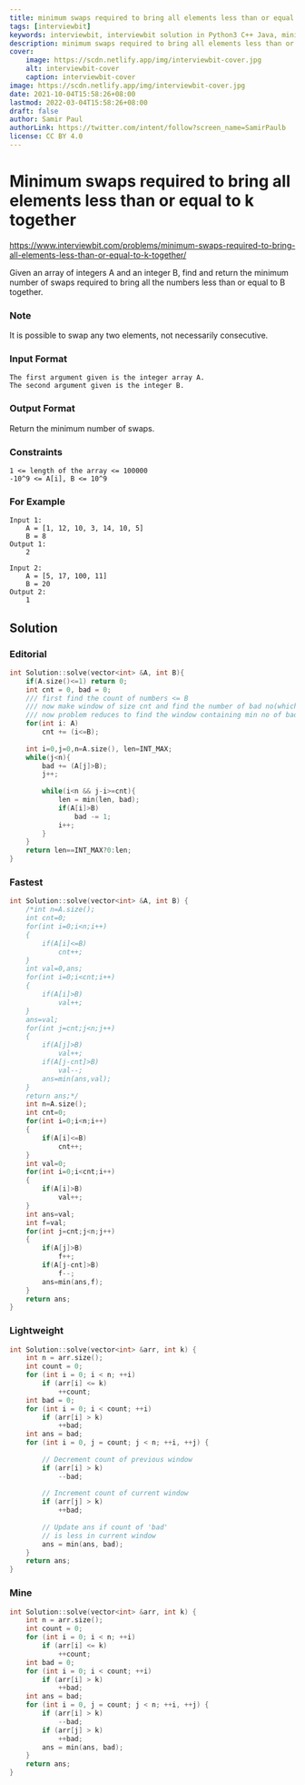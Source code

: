 ```yaml
---
title: minimum swaps required to bring all elements less than or equal to k together
tags: [interviewbit]
keywords: interviewbit, interviewbit solution in Python3 C++ Java, minimum swaps required to bring all elements less than or equal to k together solution
description: minimum swaps required to bring all elements less than or equal to k together Interviewbit Solution Explained
cover:
    image: https://scdn.netlify.app/img/interviewbit-cover.jpg
    alt: interviewbit-cover
    caption: interviewbit-cover
image: https://scdn.netlify.app/img/interviewbit-cover.jpg
date: 2021-10-04T15:58:26+08:00
lastmod: 2022-03-04T15:58:26+08:00
draft: false
author: Samir Paul
authorLink: https://twitter.com/intent/follow?screen_name=SamirPaulb
license: CC BY 4.0
---
```


# Minimum swaps required to bring all elements less than or equal to k together

https://www.interviewbit.com/problems/minimum-swaps-required-to-bring-all-elements-less-than-or-equal-to-k-together/

Given an array of integers A and an integer B, find and return the minimum number of swaps 
required to bring all the numbers less than or equal to B together.

### Note

It is possible to swap any two elements, not necessarily consecutive.

### Input Format
```
The first argument given is the integer array A.
The second argument given is the integer B.
```

### Output Format

Return the minimum number of swaps.

### Constraints
```
1 <= length of the array <= 100000
-10^9 <= A[i], B <= 10^9 
```

### For Example
```
Input 1:
    A = [1, 12, 10, 3, 14, 10, 5]
    B = 8
Output 1:
    2

Input 2:
    A = [5, 17, 100, 11]
    B = 20
Output 2:
    1
```

## Solution 
### Editorial
```cpp
int Solution::solve(vector<int> &A, int B){
    if(A.size()<=1) return 0;
    int cnt = 0, bad = 0;
    /// first find the count of numbers <= B
    /// now make window of size cnt and find the number of bad no(which are > B)
    /// now problem reduces to find the window containing min no of bad
    for(int i: A)
        cnt += (i<=B);
    
    int i=0,j=0,n=A.size(), len=INT_MAX;
    while(j<n){
        bad += (A[j]>B);
        j++;
        
        while(i<n && j-i>=cnt){
            len = min(len, bad);
            if(A[i]>B)
                bad -= 1;
            i++;
        }
    }
    return len==INT_MAX?0:len;
}
```
### Fastest
```cpp
int Solution::solve(vector<int> &A, int B) {
    /*int n=A.size();
    int cnt=0;
    for(int i=0;i<n;i++)
    {
        if(A[i]<=B)
            cnt++;
    }
    int val=0,ans;
    for(int i=0;i<cnt;i++)
    {
        if(A[i]>B)
            val++;
    }
    ans=val;
    for(int j=cnt;j<n;j++)
    {
        if(A[j]>B)
            val++;
        if(A[j-cnt]>B)
            val--;
        ans=min(ans,val);
    }
    return ans;*/
    int n=A.size();
    int cnt=0;
    for(int i=0;i<n;i++)
    {
        if(A[i]<=B)
            cnt++;
    }
    int val=0;
    for(int i=0;i<cnt;i++)
    {
        if(A[i]>B)
            val++;
    }
    int ans=val;
    int f=val;
    for(int j=cnt;j<n;j++)
    {
        if(A[j]>B)
            f++;
        if(A[j-cnt]>B)
            f--;
        ans=min(ans,f);
    }
    return ans;
}
```

### Lightweight
```cpp
int Solution::solve(vector<int> &arr, int k) {
    int n = arr.size();
    int count = 0; 
    for (int i = 0; i < n; ++i) 
        if (arr[i] <= k) 
            ++count;
    int bad = 0; 
    for (int i = 0; i < count; ++i) 
        if (arr[i] > k) 
            ++bad;
    int ans = bad; 
    for (int i = 0, j = count; j < n; ++i, ++j) { 
          
        // Decrement count of previous window 
        if (arr[i] > k) 
            --bad; 
          
        // Increment count of current window 
        if (arr[j] > k) 
            ++bad; 
          
        // Update ans if count of 'bad' 
        // is less in current window 
        ans = min(ans, bad); 
    } 
    return ans; 
}
```

### Mine
```cpp
int Solution::solve(vector<int> &arr, int k) {
    int n = arr.size();
    int count = 0; 
    for (int i = 0; i < n; ++i) 
        if (arr[i] <= k) 
            ++count; 
    int bad = 0; 
    for (int i = 0; i < count; ++i) 
        if (arr[i] > k) 
            ++bad; 
    int ans = bad; 
    for (int i = 0, j = count; j < n; ++i, ++j) { 
        if (arr[i] > k) 
            --bad; 
        if (arr[j] > k) 
            ++bad; 
        ans = min(ans, bad); 
    } 
    return ans; 
}
```
